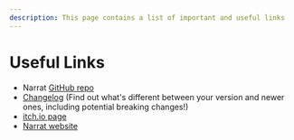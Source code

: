 ```yaml
---
description: This page contains a list of important and useful links
---
```


# Useful Links

- Narrat [GitHub repo](https://github.com/liana-p/narrat-engine)
- [Changelog](https://github.com/liana-p/narrat-engine/blob/main/CHANGELOG.md) (Find out what's different between your version and newer ones, including potential breaking changes!)
- [itch.io page](https://nalaria.itch.io/narrat)
- [Narrat website](https://narrat.dev/)
